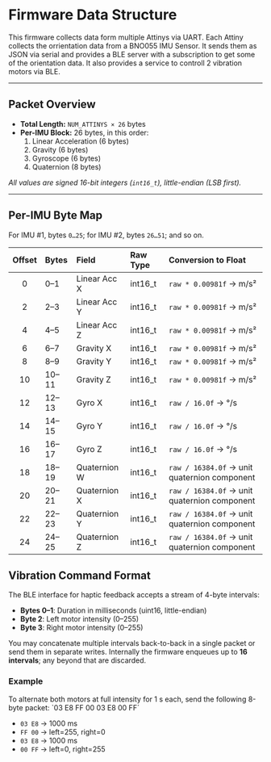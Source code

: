 # Firmware Data Structure

This firmware collects data form multiple Attinys via UART. Each Attiny collects the orrientation data from a BNO055 IMU Sensor. It sends them as JSON via serial and provides a BLE server with a subscription to get some of the orientation data. It also provides a service to controll 2 vibration motors via BLE.

---

## Packet Overview

- **Total Length:** `NUM_ATTINYS × 26` bytes  
- **Per-IMU Block:** 26 bytes, in this order:  
  1. Linear Acceleration (6 bytes)  
  2. Gravity           (6 bytes)  
  3. Gyroscope         (6 bytes)  
  4. Quaternion        (8 bytes)  

_All values are signed 16-bit integers (`int16_t`), little-endian (LSB first)._

---

## Per-IMU Byte Map

For IMU #1, bytes `0…25`; for IMU #2, bytes `26…51`; and so on.

| Offset | Bytes  | Field            | Raw Type  | Conversion to Float                          |
|:------:|:-------|:-----------------|:----------|:---------------------------------------------|
| 0      | 0–1    | Linear Acc X     | int16_t   | `raw * 0.00981f` → m/s²                      |
| 2      | 2–3    | Linear Acc Y     | int16_t   | `raw * 0.00981f` → m/s²                      |
| 4      | 4–5    | Linear Acc Z     | int16_t   | `raw * 0.00981f` → m/s²                      |
| 6      | 6–7    | Gravity X        | int16_t   | `raw * 0.00981f` → m/s²                      |
| 8      | 8–9    | Gravity Y        | int16_t   | `raw * 0.00981f` → m/s²                      |
| 10     | 10–11  | Gravity Z        | int16_t   | `raw * 0.00981f` → m/s²                      |
| 12     | 12–13  | Gyro X           | int16_t   | `raw / 16.0f`   → °/s                        |
| 14     | 14–15  | Gyro Y           | int16_t   | `raw / 16.0f`   → °/s                        |
| 16     | 16–17  | Gyro Z           | int16_t   | `raw / 16.0f`   → °/s                        |
| 18     | 18–19  | Quaternion W     | int16_t   | `raw / 16384.0f` → unit quaternion component |
| 20     | 20–21  | Quaternion X     | int16_t   | `raw / 16384.0f` → unit quaternion component |
| 22     | 22–23  | Quaternion Y     | int16_t   | `raw / 16384.0f` → unit quaternion component |
| 24     | 24–25  | Quaternion Z     | int16_t   | `raw / 16384.0f` → unit quaternion component |
## Vibration Command Format

The BLE interface for haptic feedback accepts a stream of 4-byte intervals:

- **Bytes 0–1**: Duration in milliseconds (uint16, little-endian)  
- **Byte 2**: Left motor intensity (0–255)  
- **Byte 3**: Right motor intensity (0–255)  

You may concatenate multiple intervals back-to-back in a single packet or send them in separate writes. Internally the firmware enqueues up to **16 intervals**; any beyond that are discarded.

### Example

To alternate both motors at full intensity for 1 s each, send the following 8-byte packet:
`03 E8 FF 00 03 E8 00 FF´

- `03 E8` → 1000 ms  
- `FF 00` → left=255, right=0  
- `03 E8` → 1000 ms  
- `00 FF` → left=0,   right=255  
